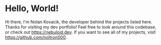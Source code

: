 # Hello, World!
Hi there, I'm Nolan Kovacik, the developer behind the projects listed here. 
Thanks for visiting my dev portfolio! 
Feel free to look around this codebase, or check out https://nebuloid.dev.
If you want to see all of my projects, visit https://github.com/noltron000.
